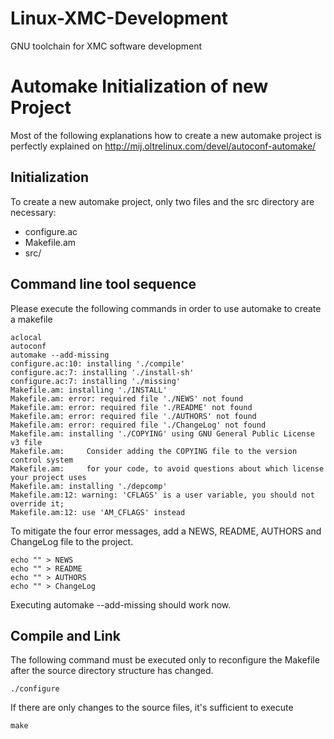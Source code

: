 # Linux-XMC-Development
GNU toolchain for XMC software development



# Automake Initialization of new Project

Most of the following explanations how to create a new automake project is perfectly explained on
http://mij.oltrelinux.com/devel/autoconf-automake/

## Initialization
To create a new automake project, only two files and the src directory are necessary:
- configure.ac
- Makefile.am
- src/

## Command line tool sequence
Please execute the following commands in order to use automake to create a makefile

```{r, engine='bash', count_lines}
aclocal
autoconf
automake --add-missing
configure.ac:10: installing './compile'
configure.ac:7: installing './install-sh'
configure.ac:7: installing './missing'
Makefile.am: installing './INSTALL'
Makefile.am: error: required file './NEWS' not found
Makefile.am: error: required file './README' not found
Makefile.am: error: required file './AUTHORS' not found
Makefile.am: error: required file './ChangeLog' not found
Makefile.am: installing './COPYING' using GNU General Public License v3 file
Makefile.am:     Consider adding the COPYING file to the version control system 
Makefile.am:     for your code, to avoid questions about which license your project uses
Makefile.am: installing './depcomp' 
Makefile.am:12: warning: 'CFLAGS' is a user variable, you should not override it; 
Makefile.am:12: use 'AM_CFLAGS' instead
```

To mitigate the four error messages, add a NEWS, README, AUTHORS and ChangeLog file to the project.
```{r, engine='bash', count_lines}
echo "" > NEWS
echo "" > README
echo "" > AUTHORS
echo "" > ChangeLog
```

Executing automake --add-missing should work now.





## Compile and Link

The following command must be executed only to reconfigure the Makefile after the source directory structure has changed.
```{r, engine='bash', count_lines}
./configure
```

If there are only changes to the source files, it's sufficient to execute
```{r, engine='bash', count_lines}
make
```
















